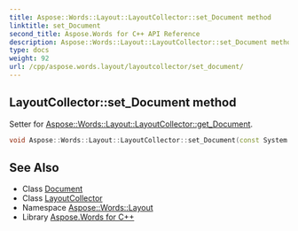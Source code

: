 ```yaml
---
title: Aspose::Words::Layout::LayoutCollector::set_Document method
linktitle: set_Document
second_title: Aspose.Words for C++ API Reference
description: Aspose::Words::Layout::LayoutCollector::set_Document method. Setter for Aspose::Words::Layout::LayoutCollector::get_Document in C++.
type: docs
weight: 92
url: /cpp/aspose.words.layout/layoutcollector/set_document/
---
```

## LayoutCollector::set_Document method


Setter for [Aspose::Words::Layout::LayoutCollector::get_Document](../get_document/).

```cpp
void Aspose::Words::Layout::LayoutCollector::set_Document(const System::SharedPtr<Aspose::Words::Document> &value)
```

## See Also

* Class [Document](../../../aspose.words/document/)
* Class [LayoutCollector](../)
* Namespace [Aspose::Words::Layout](../../)
* Library [Aspose.Words for C++](../../../)
